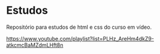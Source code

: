 # Estudos

Repositório para estudos de html e css do curso em vídeo.

https://www.youtube.com/playlist?list=PLHz_AreHm4dkZ9-atkcmcBaMZdmLHft8n
